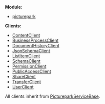 **Module:**

- [picturepark](modules/_picturepark_.html)

**Clients:**

- [ContentClient](classes/_picturepark_.contentclient.html)
- [BusinessProcessClient](classes/_picturepark_.businessprocessclient.html)
- [DocumentHistoryClient](classes/_picturepark_.documenthistoryclient.html)
- [JsonSchemaClient](classes/_picturepark_.jsonschemaclient.html)
- [ListItemClient](classes/_picturepark_.listitemclient.html)
- [SchemaClient](classes/_picturepark_.schemaclient.html)
- [PermissionClient](classes/_picturepark_.permissionclient.html)
- [PublicAccessClient](classes/_picturepark_.publicaccessclient.html)
- [ShareClient](classes/_picturepark_.shareclient.html)
- [TransferClient](classes/_picturepark_.transferclient.html)
- [UserClient](classes/_picturepark_.userclient.html)

All clients inherit from [PictureparkServiceBase](classes/_picturepark_.pictureparkservicebase.html). 